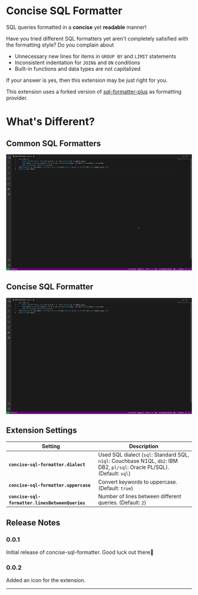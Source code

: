# Concise SQL Formatter

SQL queries formatted in a **concise** yet **readable** manner!

Have you tried different SQL formatters yet aren't completely satisfied with the formatting style? Do you complain about
- Unnecessary new lines for items in `GROUP BY` and `LIMIT` statements
- Inconsistent indentation for `JOIN`s and `ON` conditions
- Built-in functions and data types are not capitalized

If your answer is yes, then this extension may be just right for you.

This extension uses a forked version of [sql-formatter-plus](https://github.com/kufii/sql-formatter-plus) as formatting provider.

# What's Different?

## Common SQL Formatters
![Others](images/others-formatting-results.gif)
## Concise SQL Formatter
![Concise](images/concise-formatting-results.gif)

## Extension Settings

| Setting | Description |
| ----------------------------------| ----------------------------------- |
| **`concise-sql-formatter.dialect`** | Used SQL dialect (`sql`: Standard SQL, `n1ql`: Couchbase N1QL, `db2`: IBM DB2, `pl/sql`: Oracle PL/SQL). (Default: `sql`)
| **`concise-sql-formatter.uppercase`** | Convert keywords to uppercase. (Default: `true`) |
| **`concise-sql-formatter.linesBetweenQueries`** | Number of lines between different queries. (Default: `2`) |

## Release Notes

### 0.0.1

Initial release of concise-sql-formatter. Good luck out there🤞

### 0.0.2

Added an icon for the extension.

-----------------------------------------------------------------------------------------------------------
